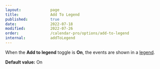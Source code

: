 ```yaml
---
layout:             page
title:              Add To Legend
published:          true
date:               2022-07-18
modified:           2022-07-26
order:              /calendar-pro/options/add-to-legend
internal:           addToLegend
---
```

When the **Add to legend** toggle is **On**, the events are shown in a [legend](../../options/legend/index.md).

**Default value:** On
